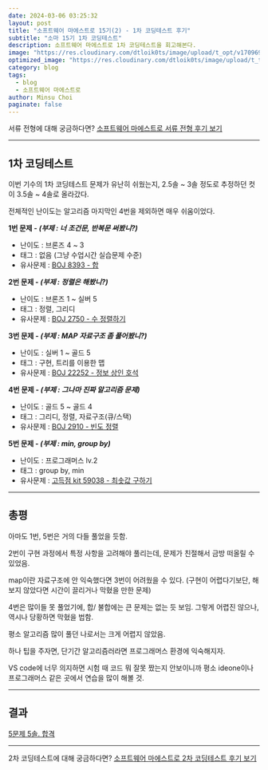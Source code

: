 ```yaml
---
date: 2024-03-06 03:25:32
layout: post
title: "소프트웨어 마에스트로 15기(2) - 1차 코딩테스트 후기"
subtitle: "소마 15기 1차 코딩테스트"
description: 소프트웨어 마에스트로 1차 코딩테스트을 회고해본다.
image: "https://res.cloudinary.com/dtloik0ts/image/upload/t_opt/v1709695396/bbe7b5a1-0d8f-4134-a2c4-567d752f220d_qldvoo.png"
optimized_image: "https://res.cloudinary.com/dtloik0ts/image/upload/t_transformation/v1709695396/bbe7b5a1-0d8f-4134-a2c4-567d752f220d_qldvoo.png"
category: blog
tags:
  - blog
  - 소프트웨어 마에스트로
author: Minsu Choi
paginate: false
---
```


서류 전형에 대해 궁금하다면? <u><a href = "/소프트웨어-마에스트로-15기-코딩테스트-서류-전형-회고록/">소프트웨어 마에스트로 서류 전형 후기 보기</a></u>

---

## 1차 코딩테스트

이번 기수의 1차 코딩테스트 문제가 유난히 쉬웠는지, 2.5솔 ~ 3솔 정도로 추정하던 컷이 3.5솔 ~ 4솔로 올라갔다.

전체적인 난이도는 알고리즘 마지막인 4번을 제외하면 매우 쉬움이었다.

**1번 문제 - _(부제 : 너 조건문, 반복문 써봤니?)_**

- 난이도 : 브론즈 4 ~ 3
- 태그 : 없음 (그냥 수업시간 실습문제 수준)
- 유사문제 : <a href = "https://www.acmicpc.net/problem/8393">BOJ 8393 - 합</a>

**2번 문제 - _(부제 : 정렬은 해봤니?)_**

- 난이도 : 브론즈 1 ~ 실버 5
- 태그 : 정렬, 그리디
- 유사문제 : <a href = "https://www.acmicpc.net/problem/2750">BOJ 2750 - 수 정렬하기</a>

**3번 문제 - _(부제 : MAP 자료구조 좀 풀어봤니?)_**

- 난이도 : 실버 1 ~ 골드 5
- 태그 : 구현, 트리를 이용한 맵
- 유사문제 : <a href = "https://www.acmicpc.net/problem/22252">BOJ 22252 - 정보 상인 호석 </a>

**4번 문제 - _(부제 : 그나마 진짜 알고리즘 문제)_**

- 난이도 : 골드 5 ~ 골드 4
- 태그 : 그리디, 정렬, 자료구조(큐/스택)
- 유사문제 : <a href = "https://www.acmicpc.net/problem/2910">BOJ 2910 - 빈도 정렬 </a>

**5번 문제 - _(부제 : min, group by)_**

- 난이도 : 프로그래머스 lv.2
- 태그 : group by, min
- 유사문제 : <a href = "https://school.programmers.co.kr/learn/courses/30/lessons/59038">고득점 kit 59038 - 최솟값 구하기 </a>

---

## 총평

아마도 1번, 5번은 거의 다들 풀었을 듯함.

2번이 구현 과정에서 특정 사항을 고려해야 풀리는데, 문제가 친절해서 금방 떠올릴 수 있었음.

map이란 자료구조에 안 익숙했다면 3번이 어려웠을 수 있다. (구현이 어렵다기보단, 해보지 않았다면 시간이 끌리거나 막혔을 만한 문제)

4번은 많이들 못 풀었기에, 합/ 불합에는 큰 문제는 없는 듯 보임. 그렇게 어렵진 않으나, 역시나 당황하면 막혔을 법함.

평소 알고리즘 많이 풀던 나로서는 크게 어렵지 않았음.

하나 팁을 주자면, 단기간 알고리즘러라면 프로그래머스 환경에 익숙해지자.

VS code에 너무 의지하면 시험 때 코드 뭐 잘못 짰는지 안보이니까 평소 ideone이나 프로그래머스 같은 곳에서 연습을 많이 해볼 것.

---

## 결과

<u>5문제 5솔. 합격</u>

---

2차 코딩테스트에 대해 궁금하다면? <u><a href = "/소프트웨어-마에스트로-15기(3)-코딩테스트-2차-코딩테스트-회고록/">소프트웨어 마에스트로 2차 코딩테스트 후기 보기</a></u>
